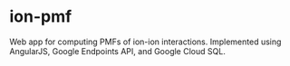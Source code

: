 ion-pmf
=======

Web app for computing PMFs of ion-ion interactions. Implemented using AngularJS, Google Endpoints API, and Google Cloud SQL.
